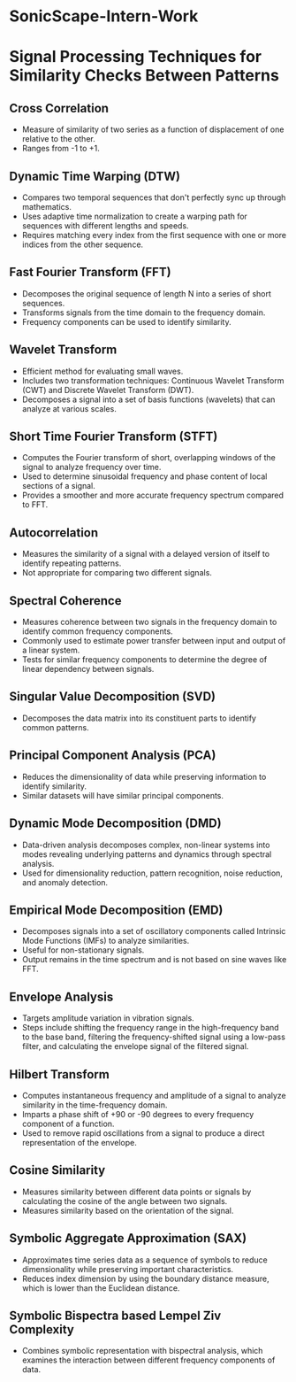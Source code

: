 # SonicScape-Intern-Work
# Signal Processing Techniques for Similarity Checks Between Patterns

## Cross Correlation
- Measure of similarity of two series as a function of displacement of one relative to the other.
- Ranges from -1 to +1.

## Dynamic Time Warping (DTW)
- Compares two temporal sequences that don't perfectly sync up through mathematics.
- Uses adaptive time normalization to create a warping path for sequences with different lengths and speeds.
- Requires matching every index from the first sequence with one or more indices from the other sequence.

## Fast Fourier Transform (FFT)
- Decomposes the original sequence of length N into a series of short sequences.
- Transforms signals from the time domain to the frequency domain.
- Frequency components can be used to identify similarity.

## Wavelet Transform
- Efficient method for evaluating small waves.
- Includes two transformation techniques: Continuous Wavelet Transform (CWT) and Discrete Wavelet Transform (DWT).
- Decomposes a signal into a set of basis functions (wavelets) that can analyze at various scales.

## Short Time Fourier Transform (STFT)
- Computes the Fourier transform of short, overlapping windows of the signal to analyze frequency over time.
- Used to determine sinusoidal frequency and phase content of local sections of a signal.
- Provides a smoother and more accurate frequency spectrum compared to FFT.

## Autocorrelation
- Measures the similarity of a signal with a delayed version of itself to identify repeating patterns.
- Not appropriate for comparing two different signals.

## Spectral Coherence
- Measures coherence between two signals in the frequency domain to identify common frequency components.
- Commonly used to estimate power transfer between input and output of a linear system.
- Tests for similar frequency components to determine the degree of linear dependency between signals.

## Singular Value Decomposition (SVD)
- Decomposes the data matrix into its constituent parts to identify common patterns.

## Principal Component Analysis (PCA)
- Reduces the dimensionality of data while preserving information to identify similarity.
- Similar datasets will have similar principal components.

## Dynamic Mode Decomposition (DMD)
- Data-driven analysis decomposes complex, non-linear systems into modes revealing underlying patterns and dynamics through spectral analysis.
- Used for dimensionality reduction, pattern recognition, noise reduction, and anomaly detection.

## Empirical Mode Decomposition (EMD)
- Decomposes signals into a set of oscillatory components called Intrinsic Mode Functions (IMFs) to analyze similarities.
- Useful for non-stationary signals.
- Output remains in the time spectrum and is not based on sine waves like FFT.

## Envelope Analysis
- Targets amplitude variation in vibration signals.
- Steps include shifting the frequency range in the high-frequency band to the base band, filtering the frequency-shifted signal using a low-pass filter, and calculating the envelope signal of the filtered signal.

## Hilbert Transform
- Computes instantaneous frequency and amplitude of a signal to analyze similarity in the time-frequency domain.
- Imparts a phase shift of +90 or -90 degrees to every frequency component of a function.
- Used to remove rapid oscillations from a signal to produce a direct representation of the envelope.

## Cosine Similarity
- Measures similarity between different data points or signals by calculating the cosine of the angle between two signals.
- Measures similarity based on the orientation of the signal.

## Symbolic Aggregate Approximation (SAX)
- Approximates time series data as a sequence of symbols to reduce dimensionality while preserving important characteristics.
- Reduces index dimension by using the boundary distance measure, which is lower than the Euclidean distance.

## Symbolic Bispectra based Lempel Ziv Complexity
- Combines symbolic representation with bispectral analysis, which examines the interaction between different frequency components of data.
